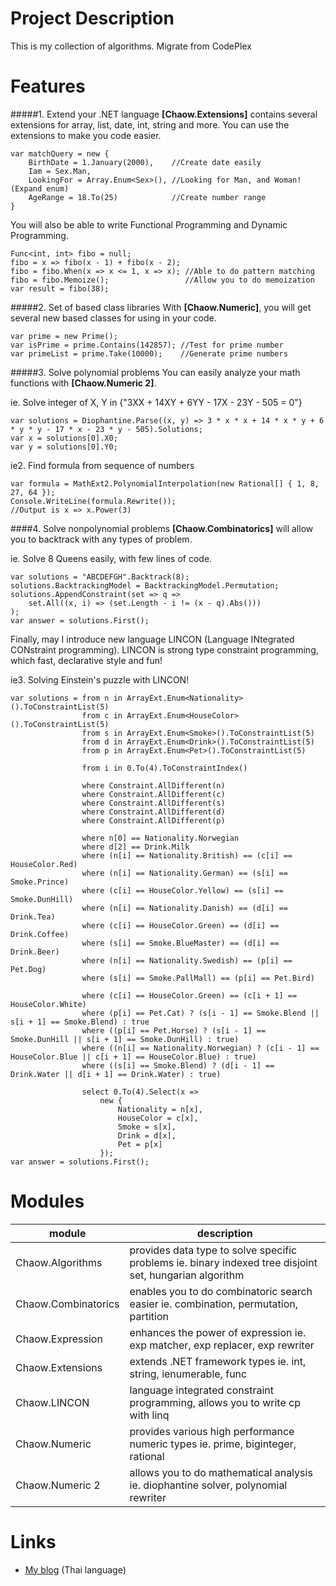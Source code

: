 # Project Description
This is my collection of algorithms. Migrate from CodePlex

# Features
#####1. Extend your .NET language
**[Chaow.Extensions]** contains several extensions for array, list, date, int, string and more.
You can use the extensions to make you code easier.

```
var matchQuery = new {
    BirthDate = 1.January(2000),    //Create date easily
    Iam = Sex.Man,
    LookingFor = Array.Enum<Sex>(), //Looking for Man, and Woman! (Expand enum)
    AgeRange = 18.To(25)            //Create number range
}
```
You will also be able to write Functional Programming and Dynamic Programming.

```
Func<int, int> fibo = null;
fibo = x => fibo(x - 1) + fibo(x - 2);
fibo = fibo.When(x => x <= 1, x => x); //Able to do pattern matching
fibo = fibo.Memoize();                 //Allow you to do memoization
var result = fibo(38);
```

#####2. Set of based class libraries
With **[Chaow.Numeric]**, you will get several new based classes for using in your code.

```
var prime = new Prime();
var isPrime = prime.Contains(142857); //Test for prime number
var primeList = prime.Take(10000);    //Generate prime numbers
```

#####3. Solve polynomial problems
You can easily analyze your math functions with **[Chaow.Numeric 2]**.

ie. Solve integer of X, Y in {"3XX + 14XY + 6YY - 17X - 23Y - 505 = 0"}
```
var solutions = Diophantine.Parse((x, y) => 3 * x * x + 14 * x * y + 6 * y * y - 17 * x - 23 * y - 505).Solutions;
var x = solutions[0].X0;
var y = solutions[0].Y0;
```
ie2. Find formula from sequence of numbers
```
var formula = MathExt2.PolynomialInterpolation(new Rational[] { 1, 8, 27, 64 });
Console.WriteLine(formula.Rewrite());
//Output is x => x.Power(3)
```

####4. Solve nonpolynomial problems
**[Chaow.Combinatorics]** will allow you to backtrack with any types of problem.

ie. Solve 8 Queens easily, with few lines of code.
```
var solutions = "ABCDEFGH".Backtrack(8);
solutions.BacktrackingModel = BacktrackingModel.Permutation;
solutions.AppendConstraint(set => q =>
    set.All((x, i) => (set.Length - i != (x - q).Abs()))
);
var answer = solutions.First();
```

Finally, may I introduce new language LINCON (Language INtegrated CONstraint programming).
LINCON is strong type constraint programming, which fast, declarative style and fun!

ie3. Solving Einstein's puzzle with LINCON!
```
var solutions = from n in ArrayExt.Enum<Nationality>().ToConstraintList(5)
                from c in ArrayExt.Enum<HouseColor>().ToConstraintList(5)
                from s in ArrayExt.Enum<Smoke>().ToConstraintList(5)
                from d in ArrayExt.Enum<Drink>().ToConstraintList(5)
                from p in ArrayExt.Enum<Pet>().ToConstraintList(5)

                from i in 0.To(4).ToConstraintIndex()

                where Constraint.AllDifferent(n)
                where Constraint.AllDifferent(c)
                where Constraint.AllDifferent(s)
                where Constraint.AllDifferent(d)
                where Constraint.AllDifferent(p)

                where n[0] == Nationality.Norwegian
                where d[2] == Drink.Milk
                where (n[i] == Nationality.British) == (c[i] == HouseColor.Red)
                where (n[i] == Nationality.German) == (s[i] == Smoke.Prince)
                where (c[i] == HouseColor.Yellow) == (s[i] == Smoke.DunHill)
                where (n[i] == Nationality.Danish) == (d[i] == Drink.Tea)
                where (c[i] == HouseColor.Green) == (d[i] == Drink.Coffee)
                where (s[i] == Smoke.BlueMaster) == (d[i] == Drink.Beer)
                where (n[i] == Nationality.Swedish) == (p[i] == Pet.Dog)
                where (s[i] == Smoke.PallMall) == (p[i] == Pet.Bird)

                where (c[i] == HouseColor.Green) == (c[i + 1] == HouseColor.White)
                where (p[i] == Pet.Cat) ? (s[i - 1] == Smoke.Blend || s[i + 1] == Smoke.Blend) : true
                where ((p[i] == Pet.Horse) ? (s[i - 1] == Smoke.DunHill || s[i + 1] == Smoke.DunHill) : true)
                where ((n[i] == Nationality.Norwegian) ? (c[i - 1] == HouseColor.Blue || c[i + 1] == HouseColor.Blue) : true) 
                where ((s[i] == Smoke.Blend) ? (d[i - 1] == Drink.Water || d[i + 1] == Drink.Water) : true) 

                select 0.To(4).Select(x =>
                    new {
                        Nationality = n[x],
                        HouseColor = c[x],
                        Smoke = s[x],
                        Drink = d[x],
                        Pet = p[x]
                    });
var answer = solutions.First();
```

# Modules

| module              | description                                                                                             |
|---------------------|---------------------------------------------------------------------------------------------------------|
| Chaow.Algorithms    | provides data type to solve specific problems ie. binary indexed tree disjoint set, hungarian algorithm |
| Chaow.Combinatorics | enables you to do combinatoric search easier ie. combination, permutation, partition                    |
| Chaow.Expression    | enhances the power of expression ie. exp matcher, exp replacer, exp rewriter                            |
| Chaow.Extensions    | extends .NET framework types ie. int, string, ienumerable, func                                         |
| Chaow.LINCON        | language integrated constraint programming, allows you to write cp with linq                            |
| Chaow.Numeric       | provides various high performance numeric types ie. prime, biginteger, rational                         |
| Chaow.Numeric 2     | allows you to do mathematical analysis ie. diophantine solver, polynomial rewriter                      |

# Links
- [My blog](http://chaowman.bloggang.com) (Thai language)
